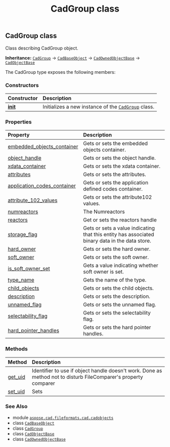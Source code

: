 ﻿---
title: CadGroup class
second_title: Aspose.CAD for Python via .NET API References
description: 
type: docs
weight: 640
url: /python-net/aspose.cad.fileformats.cad.cadobjects/cadgroup/
is_root: false
---

## CadGroup class

Class describing CadGroup object.



**Inheritance:** [`CadGroup`](/cad/python-net/aspose.cad.fileformats.cad.cadobjects/cadgroup) → 
[`CadBaseObject`](/cad/python-net/aspose.cad.fileformats.cad.cadobjects/cadbaseobject) → 
[`CadOwnedObjectBase`](/cad/python-net/aspose.cad.fileformats.cad.cadobjects/cadownedobjectbase) → 
[`CadObjectBase`](/cad/python-net/aspose.cad.fileformats.cad.cadobjects/cadobjectbase)



The CadGroup type exposes the following members:

### Constructors
| Constructor | Description |
| :- | :- |
| [__init__](/cad/python-net/aspose.cad.fileformats.cad.cadobjects/cadgroup/__init__/#) | Initializes a new instance of the [`CadGroup`](/cad/python-net/aspose.cad.fileformats.cad.cadobjects/cadgroup) class. |


### Properties
| Property | Description |
| :- | :- |
| [embedded_objects_container](/cad/python-net/aspose.cad.fileformats.cad.cadobjects/cadgroup/embedded_objects_container) | Gets or sets the embedded objects container. |
| [object_handle](/cad/python-net/aspose.cad.fileformats.cad.cadobjects/cadgroup/object_handle) | Gets or sets the object handle. |
| [xdata_container](/cad/python-net/aspose.cad.fileformats.cad.cadobjects/cadgroup/xdata_container) | Gets or sets the xdata container. |
| [attributes](/cad/python-net/aspose.cad.fileformats.cad.cadobjects/cadgroup/attributes) | Gets or sets the attributes. |
| [application_codes_container](/cad/python-net/aspose.cad.fileformats.cad.cadobjects/cadgroup/application_codes_container) | Gets or sets the application defined codes container. |
| [attribute_102_values](/cad/python-net/aspose.cad.fileformats.cad.cadobjects/cadgroup/attribute_102_values) | Gets or sets the attribute102 values. |
| [numreactors](/cad/python-net/aspose.cad.fileformats.cad.cadobjects/cadgroup/numreactors) | The Numreactors |
| [reactors](/cad/python-net/aspose.cad.fileformats.cad.cadobjects/cadgroup/reactors) | Get or sets the reactors handle |
| [storage_flag](/cad/python-net/aspose.cad.fileformats.cad.cadobjects/cadgroup/storage_flag) | Gets or sets a value indicating that this entity has associated binary data in the data store. |
| [hard_owner](/cad/python-net/aspose.cad.fileformats.cad.cadobjects/cadgroup/hard_owner) | Gets or sets the hard owner. |
| [soft_owner](/cad/python-net/aspose.cad.fileformats.cad.cadobjects/cadgroup/soft_owner) | Gets or sets the soft owner. |
| [is_soft_owner_set](/cad/python-net/aspose.cad.fileformats.cad.cadobjects/cadgroup/is_soft_owner_set) | Gets a value indicating whether soft owner is set. |
| [type_name](/cad/python-net/aspose.cad.fileformats.cad.cadobjects/cadgroup/type_name) | Gets the name of the type. |
| [child_objects](/cad/python-net/aspose.cad.fileformats.cad.cadobjects/cadgroup/child_objects) | Gets or sets the child objects. |
| [description](/cad/python-net/aspose.cad.fileformats.cad.cadobjects/cadgroup/description) | Gets or sets the description. |
| [unnamed_flag](/cad/python-net/aspose.cad.fileformats.cad.cadobjects/cadgroup/unnamed_flag) | Gets or sets the unnamed flag. |
| [selectability_flag](/cad/python-net/aspose.cad.fileformats.cad.cadobjects/cadgroup/selectability_flag) | Gets or sets the selectability flag. |
| [hard_pointer_handles](/cad/python-net/aspose.cad.fileformats.cad.cadobjects/cadgroup/hard_pointer_handles) | Gets or sets the hard pointer handles. |


### Methods
| Method | Description |
| :- | :- |
| [get_uid](/cad/python-net/aspose.cad.fileformats.cad.cadobjects/cadgroup/get_uid/#) | Identifier to use if object handle doesn't work. Done as method not to disturb FileComparer's property comparer |
| [set_uid](/cad/python-net/aspose.cad.fileformats.cad.cadobjects/cadgroup/set_uid/#str) | Sets |



### See Also
* module [`aspose.cad.fileformats.cad.cadobjects`](..)
* class [`CadBaseObject`](/cad/python-net/aspose.cad.fileformats.cad.cadobjects/cadbaseobject)
* class [`CadGroup`](/cad/python-net/aspose.cad.fileformats.cad.cadobjects/cadgroup)
* class [`CadObjectBase`](/cad/python-net/aspose.cad.fileformats.cad.cadobjects/cadobjectbase)
* class [`CadOwnedObjectBase`](/cad/python-net/aspose.cad.fileformats.cad.cadobjects/cadownedobjectbase)
